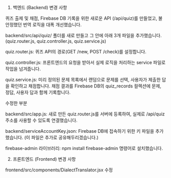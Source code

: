 1. 백엔드 (Backend) 변경 사항

퀴즈 출제 및 채점, Firebase DB 기록을 위한 새로운 API (/api/quiz)를 만들었고, 불안정했던 번역 로직을 대폭 개선했습니다.

backend/src/api/quiz/ 폴더를 새로 만들고 그 안에 아래 3개 파일을 추가했습니다.(quiz.router.js, quiz.controller.js, quiz.service.js)

quiz.router.js: 퀴즈 API의 경로(GET /new, POST /check)를 설정합니다.

quiz.controller.js: 프론트엔드의 요청을 받아서 실제 로직을 처리하는 service 파일로 작업을 넘겨줍니다.

quiz.service.js: 미리 정의된 문제 목록에서 랜덤으로 문제를 선택, 사용자가 제출한 답을 확인하고 채점합니다. 채점 결과를 Firebase DB의 quiz_records 컬렉션에 문제, 정답, 사용자 답과 함께 기록합니다. 

수정한 부분

backend/src/app.js: 새로 만든 quiz.router.js를 서버에 등록하여, 실제로 /api/quiz 주소를 사용할 수 있도록 연결했습니다.

backend/serviceAccountKey.json: Firebase DB에 접속하기 위한 키 파일을 추가했습니다. (이 파일은 추가로 공유해두리겠습니다.)

firebase-admin 라이브러리: npm install firebase-admin 명령어로 설치했습니다.

2. 프론트엔드 (Frontend) 변경 사항
 
frontend/src/components/DialectTranslator.jsx 수정

